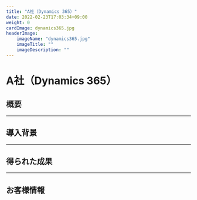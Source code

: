 ```yaml
---
title: "A社（Dynamics 365）"
date: 2022-02-23T17:03:34+09:00
weight: 0
cardImage: dynamics365.jpg
headerImage:
    imageName: "dynamics365.jpg"
    imageTitle: ""
    imageDescription: ""
---
```


# A社（Dynamics 365）

## 概要

***

## 導⼊背景

***

## 得られた成果

***

## お客様情報